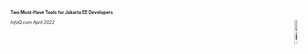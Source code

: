 <p style="font-size: 0.50em; font-weight: bold;">Two Must-Have Tools for Jakarta EE Developers</p>
<img src="images/infoq_logo.png" alt="infoq_journal_logo" style="width:10%; float: right;">
<p style="font-size: 0.50em; font-style: italic;">InfoQ.com April 2022</p>
